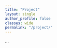 ```yaml
---
title: "Project"   
layout: single
author_profile: false 
classes: wide
permalink: "/project/"  
---
```


...
